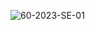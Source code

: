 ![60-2023-SE-01](https://github.com/hrisi14/OS-tasks/assets/117001358/202b6a50-b312-4477-b394-cec755f07aa3)
